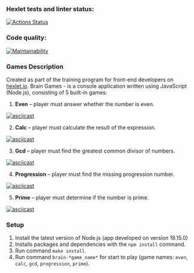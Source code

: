 ### Hexlet tests and linter status:
[![Actions Status](https://github.com/cofeinum/frontend-project-44/workflows/hexlet-check/badge.svg)](https://github.com/cofeinum/frontend-project-44/actions)

### Code quality:
[![Maintainability](https://api.codeclimate.com/v1/badges/ebb6a81b32efa6fb3252/maintainability)](https://codeclimate.com/github/cofeinum/frontend-project-44/maintainability)

### Games Description
Created as part of the training program for front-end developers on [hexlet.io](https://hexlet.io/).
Brain Games - is a console application written using JavaScript (Node.js), consisting of 5 built-in games:

1. **Even** – player must answer whether the number is even.

[![asciicast](https://asciinema.org/a/579044.svg)](https://asciinema.org/a/579044)


2. **Calc** – player must calculate the result of the expression.

[![asciicast](https://asciinema.org/a/579021.svg)](https://asciinema.org/a/579021)


3. **Gcd** – player must find the greatest common divisor of numbers.

[![asciicast](https://asciinema.org/a/579040.svg)](https://asciinema.org/a/579040)


4. **Progression** – player must find the missing progression number.

[![asciicast](https://asciinema.org/a/579123.svg)](https://asciinema.org/a/579123)


5. **Prime** – player must determine if the number is prime.

[![asciicast](https://asciinema.org/a/579143.svg)](https://asciinema.org/a/579143)

### Setup
1. Install the latest version of Node.js (app developed on version 18.15.0)
2. Installs packages and dependencies with the `npm install` command.
3. Run command `make install`.
4. Run command `brain-*game_name*` for start to play (game names: `even`, `calc`, `gcd`, `progression`, `prime`).